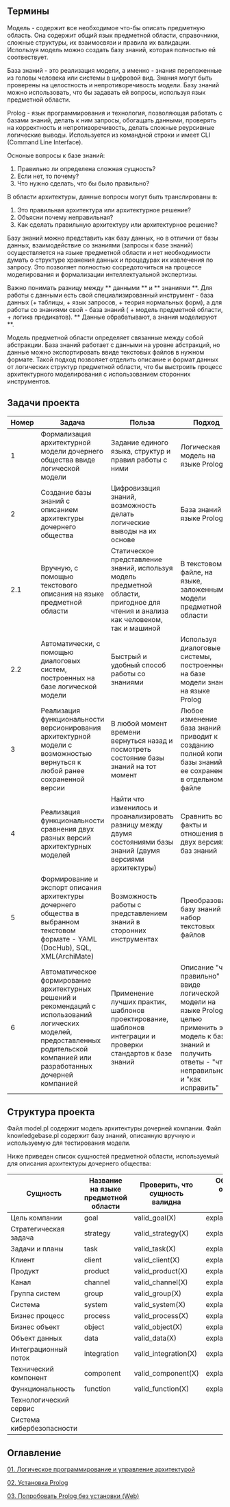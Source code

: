 ## Термины

Модель - содержит все необходимое что-бы описать предметную область. Она содержит общий язык предметной области, справочники, сложные структуры, их взаимосвязи и правила их валидации. Используя модель можно создать базу знаний, которая полностью ей соотвествует. 

База знаний - это реализация модели, а именно - знания переложенные из головы человека или системы в цифровой вид. Знания могут быть проверены на целостность и непротиворечивость модели. Базу знаний можно использовать, что бы задавать ей вопросы, используя язык предметной области.

Prolog - язык программирования и технология, позволяющая работать с базами знаний, делать к ним запросы, обогащать данными, проверять на корректность и непротиворечивость, делать сложные реурсивные логические выводы. Используется из командной строки и имеет CLI (Command Line Interface).

Осноные вопросы к базе знаний:

1. Правильно ли определена сложная сущность?
2. Если нет, то почему?
3. Что нужно сделать, что бы было правильно?

В области архитектуры, данные вопросы могут быть транслированы в:

1. Это правильная архитектура или архитектурное решение?
2. Объясни почему неправильная?
3. Как сделать правильную архитектуру или архитектурное решение?

Базу знаний можно представить как базу данных, но в отличии от базы данных, взаимодействие со знаниями (запросы к базе знаний) осуществляется на языке предметной области и нет необходимости думать о структуре хранения данных и процедурах их извлечения по запросу. Это позволяет полностью сосредоточиться на процессе моделирования и формализации интеллектуальной экспертизы. 

Важно понимать разницу между ** данными ** и ** знаниями **. Для работы с данными есть свой специализированный инструмент - база данных (+ таблицы, + язык запросов, + теория нормальных форм), а для работы со знаниями свой - база знаний ( + модель предметной области, + логика предикатов). ** Данные обрабатывают, а знания моделируют **. 

Модель предметной области определяет связанные между собой абстракции. База знаний работает с данными на уровне абстракций, но данные можно экспортировать ввиде текстовых файлов в нужном формате. Такой подход позволяет отделить описание и формат данных от логических структур предметной области, что бы выстроить процесс архитектурного моделирования с использованием сторонних инструментов.

## Задачи проекта

|Номер|Задача|Польза|Подход|
|-----|------|------|------|
|1|Формализация архитектурной модели дочернего общества ввиде логической модели|Задание единого языка, структур и правил работы с ними|Логическая модель на языке Prolog|
|2|Создание базы знаний с описанием архитектуры дочернего общества|Цифровизация знаний, возможность делать логические выводы на их основе|База знаний на языке Prolog|
|2.1|Вручную, с помощью текстового описания на языке предметной области|Статическое представление знаний, используя модель предметной области, пригодное для чтения и анализа как человеком, так и машиной|В текстовом файле, на языке, заложенным в модели предметной области|
|2.2|Автоматически, с помощью диалоговых систем, построенных на базе логической модели|Быстрый и удобный способ работы со знаниями|Используя диалоговые системы, построенные на базе модели знаний на языке Prolog|
|3|Реализация функциональности версионирования архитектурной модели с возможностью вернуться к любой ранее сохраненной версии|В любой момент времени вернуться назад и посмотреть состояние базы знаний на тот момент|Любое изменение база знаний приводит к созданию полной копии базы знаний и ее сохранении в отдельном файле|
|4|Реализация функциональности сравнения двух разных версий архитектурных моделей|Найти что изменилось и проанализировать разницу между двумя состояниями базы знаний (двумя версиями архитектуры)|Сравнить все факты и отношения в двух версиях баз знаний|
|5|Формирование и экспорт описания архитектуры дочернего общества в выбранном текстовом формате - YAML (DocHub), SQL, XML(ArchiMate)|Возможность работы с представлением знаний в сторонних инструментах|Преобразовать базу знаний в набор текстовых файлов|
|6|Автоматическое формирование архитектурных решений и рекомендаций с использований логических моделей, предоставленных родительской компанией или разработанных дочерней компанией|Применение лучших практик, шаблонов проектирование, шаблонов интеграции и проверки стандартов к базе знаний|Описание "что правильно" ввиде логической модели на языке Prolog, с целью применить эту модель к базе знаний и получить ответы - "что неправильно" и "как исправить"|

## Структура проекта

Файл model.pl содержит модель архитектуры дочерней компании. Файл knowledgebase.pl содержит базу знаний, описанную вручную и используемую для тестирования модели. 

Ниже приведен список сущностей предметной области, используемый для описания архитектуры дочернего общества:

|Сущность|Название на языке предметной области|Проверить, что сущность валидна |Объяснить, где ошибки, если сущность невалидна|
|--------|------------------------------------|---------------------------------------|---------------------|
|Цель компании|goal|valid_goal(X)|explain_goal(X)|
|Стратегическая задача|strategy|valid_strategy(X)|explain_strategy(X)|
|Задачи и планы|task|valid_task(X)|explain_task(X)|
|Клиент|client|valid_client(X)|explain_client(X)|
|Продукт|product|valid_product(X)|explain_product(X)|
|Канал|channel|valid_channel(X)|explain_channel(X)|
|Группа систем|group|valid_group(X)|explain_group(X)|
|Система|system|valid_system(X)|explain_system(X)|
|Бизнес процесс|process|valid_process(X)|explain_process(X)|
|Бизнес объект|object|valid_object(X)|explain_object(X)|
|Объект данных|data|valid_data(X)|explain_data(X)|
|Интеграционный поток|integration|valid_integration(X)|explain_integration(X)|
|Технический компонент|component|valid_component(X)|explain_component(X)|
|Функциональность|function|valid_function(X)|explain_function(X)|
|Технологический сервис||||
|Система кибербезопасности||||

## Оглавление

[01. Логическое программирование и управление архитектурой](https://github.com/xantia88/logic/wiki/%D0%9B%D0%BE%D0%B3%D0%B8%D1%87%D0%B5%D1%81%D0%BA%D0%BE%D0%B5-%D0%BF%D1%80%D0%BE%D0%B3%D1%80%D0%B0%D0%BC%D0%BC%D0%B8%D1%80%D0%BE%D0%B2%D0%B0%D0%BD%D0%B8%D0%B5)

[02. Установка Prolog](https://github.com/xantia88/logic/wiki/%D0%A3%D1%81%D1%82%D0%B0%D0%BD%D0%BE%D0%B2%D0%BA%D0%B0-Prolog)

[03. Попробовать Prolog без установки (Web)](https://github.com/xantia88/logic/wiki/%D0%9F%D0%BE%D0%BF%D1%80%D0%BE%D0%B1%D0%BE%D0%B2%D0%B0%D1%82%D1%8C-Prolog-%D0%B1%D0%B5%D0%B7-%D1%83%D1%81%D1%82%D0%B0%D0%BD%D0%BE%D0%B2%D0%BA%D0%B8-(Web))


  
  
  
